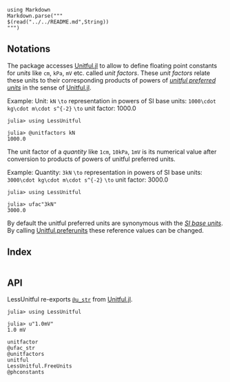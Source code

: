 ```@eval
using Markdown
Markdown.parse("""
$(read("../../README.md",String))
""")
```

## Notations

The package accesses [Unitful.jl](https://github.com/PainterQubits/Unitful.jl) to allow to define floating point constants for *units* like `cm`, `kPa`, `mV` etc. called *unit factors*. These *unit factors* relate these units to their corresponding products of powers of  [*unitful preferred units*](https://painterqubits.github.io/Unitful.jl/stable/conversion/#Unitful.upreferred) in the sense of [Unitful.jl](https://github.com/PainterQubits/Unitful.jl). 

Example: Unit: `kN` ``\to`` representation in powers of SI base units: ``1000\cdot kg\cdot m\cdot s^{-2}`` 
``\to`` unit factor: 1000.0

```jldoctest
julia> using LessUnitful

julia> @unitfactors kN
1000.0
```



The unit factor  of a *quantity* like  `1cm`, `10kPa`, `1mV` is its numerical value  after conversion to products of powers of unitful preferred units.


Example: Quantity: `3kN` ``\to`` representation in powers of SI base units: ``3000\cdot kg\cdot m\cdot s^{-2}`` 
``\to`` unit factor: 3000.0

```jldoctest
julia> using LessUnitful

julia> ufac"3kN"
3000.0
```


By default the unitful preferred units are synonymous with the [*SI base units*](https://www.nist.gov/pml/owm/metric-si/si-units). By calling [Unitful.preferunits](https://painterqubits.github.io/Unitful.jl/stable/conversion/#Unitful.preferunits) these reference values can be changed.


## Index
```@index
```


## API

LessUnitful re-exports [`@u_str`](https://painterqubits.github.io/Unitful.jl/stable/manipulations/#Unitful.@u_str) from  [Unitful.jl](https://github.com/PainterQubits/Unitful.jl).

```jldoctest ustr
julia> using LessUnitful

julia> u"1.0mV"
1.0 mV
```

```@docs
unitfactor
@ufac_str
@unitfactors
unitful
LessUnitful.FreeUnits
@phconstants
``` 







